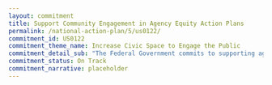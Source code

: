 ```yaml
---
layout: commitment
title: Support Community Engagement in Agency Equity Action Plans
permalink: /national-action-plan/5/us0122/
commitment_id: US0122
commitment_theme_name: Increase Civic Space to Engage the Public
commitment_detail_sub: "The Federal Government commits to supporting agencies as they pursue additional community engagement efforts as part of implementation of their equity action plans."
commitment_status: On Track
commitment_narrative: placeholder
---
```


